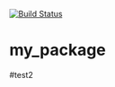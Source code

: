 [![Build Status](https://app.travis-ci.com/rodrav/my_package.svg?branch=main)](https://app.travis-ci.com/rodrav/my_package)
# my_package
#test2
